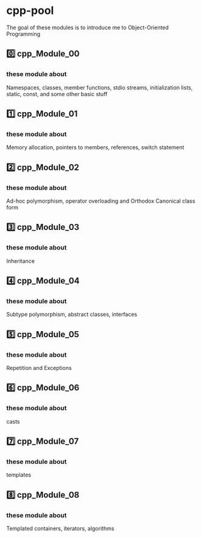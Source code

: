 # cpp-pool

The goal of these modules is to introduce me to Object-Oriented Programming

## 0️⃣ cpp_Module_00

### these module about
Namespaces, classes, member functions, stdio streams, initialization lists, static, const, and some other basic
stuff

## 1️⃣ cpp_Module_01

### these module about
Memory allocation, pointers to members, references, switch statement

## 2️⃣ cpp_Module_02

### these module about
Ad-hoc polymorphism, operator overloading and Orthodox Canonical class form

## 3️⃣ cpp_Module_03

### these module about
Inheritance

## 4️⃣ cpp_Module_04

### these module about
Subtype polymorphism, abstract classes, interfaces

## 5️⃣ cpp_Module_05

### these module about
Repetition and Exceptions

## 6️⃣ cpp_Module_06

### these module about
casts

## 7️⃣ cpp_Module_07

### these module about
templates

## 8️⃣ cpp_Module_08

### these module about
Templated containers, iterators, algorithms
